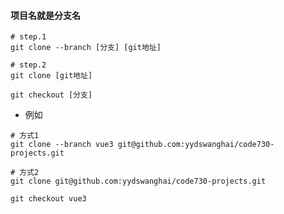 #### 项目名就是分支名

```shell
# step.1
git clone --branch [分支] [git地址]
```

```shell
# step.2
git clone [git地址]

git checkout [分支]
```

* 例如

```shell
# 方式1
git clone --branch vue3 git@github.com:yydswanghai/code730-projects.git
```

```shell
# 方式2
git clone git@github.com:yydswanghai/code730-projects.git

git checkout vue3
```
